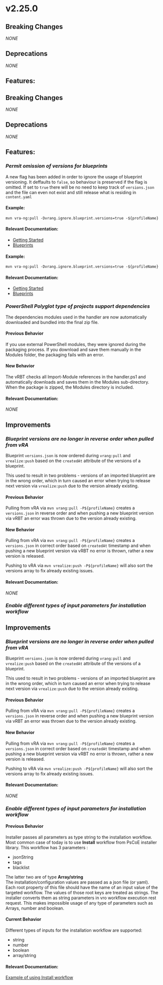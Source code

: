 # v2.25.0

## **Breaking Changes**
*NONE*

## Deprecations
*NONE*

## Features:


[//]: # (Used when working on a new release. Placed together with the Version.md)
[//]: # (Nothing here is optional. If a step must not be performed, it must be said so)
[//]: # (Do not fill the version, it will be done automatically)

## **Breaking Changes**
*NONE*

## Deprecations
*NONE*

## Features:

### *Permit omission of versions for blueprints*
A new flag has been added in order to ignore the usage of blueprint versioning. It deffaults to `false`, so behaviour
is preserved if the flag is omitted. If set to `true` there will be no need to keep track of `versions.json` and the
file can even not exist and still release what is residing in `content.yaml`

#### Example:
`mvn vra-ng:pull -Dvrang.ignore.blueprint.versions=true -${profileName}`

#### Relevant Documentation:
- [Getting Started](Components/Archetypes/vRA%208.x/General/Getting%20Started.md#configuring-m2settingsxml-to-work-with-vra-ng)
- [Blueprints](./Components/Archetypes/vRA%208.x/Components/Blueprints.md#ignoring-versions)


#### Example:
`mvn vra-ng:pull -Dvrang.ignore.blueprint.versions=true -${profileName}`

#### Relevant Documentation:
- [Getting Started](Components/Archetypes/vRA%208.x/General/Getting%20Started.md#configuring-m2settingsxml-to-work-with-vra-ng)
- [Blueprints](./Components/Archetypes/vRA%208.x/Components/Blueprints.md#ignoring-versions)

### *PowerShell Polyglot type of projects support dependencies*
The dependencies modules used in the handler are now automatically downloaded and bundled into the final
zip file.

#### Previous Behavior
If you use external PowerShell modules, they were ignored during the packaging process. If you download and save them
manually in the Modules folder, the packaging fails with an error.

#### New Behavior
The vRBT checks all Import-Module references in the handler.ps1 and automatically downloads and saves them in the
Modules sub-directory. When the package is zipped, the Modules directory is included.

#### Relevant Documentation:
*NONE*

## Improvements

### *Blueprint versions are no longer in reverse order when pulled from vRA*
Blueprint `versions.json` is now ordered during `vrang:pull` and `vrealize:push` based on the `createdAt` attribute of
the versions of a blueprint.

This used to result in two problems - versions of an imported blueprint are in the wrong order,
which in turn caused an error when trying to release next version via `vrealize:push` due to the version already existing.

#### Previous Behavior
Pulling from vRA via `mvn vrang:pull -P${profileName}` creates a `versions.json` in reverse order and when pushing a new
blueprint version via vRBT an error was thrown due to the version already existing.

#### New Behavior
Pulling from vRA via `mvn vrang:pull -P${profileName}` creates a `versions.json` in correct order based on `createdAt`
timestamp and when pushing a new blueprint version via vRBT no error is thrown, rather a new version is released.

Pushing to vRA via `mvn vrealize:push -P${profileName}` will also sort the versions array to fix already existing issues.

#### Relevant Documentation:
*NONE*

### *Enable different types of input parameters for installation workflow*


## Improvements

### *Blueprint versions are no longer in reverse order when pulled from vRA*
Blueprint `versions.json` is now ordered during `vrang:pull` and `vrealize:push` based on the `createdAt` attribute of
the versions of a blueprint.

This used to result in two problems - versions of an imported blueprint are in the wrong order,
which in turn caused an error when trying to release next version via `vrealize:push` due to the version already existing.

#### Previous Behavior
Pulling from vRA via `mvn vrang:pull -P${profileName}` creates a `versions.json` in reverse order and when pushing a new
blueprint version via vRBT an error was thrown due to the version already existing.

#### New Behavior
Pulling from vRA via `mvn vrang:pull -P${profileName}` creates a `versions.json` in correct order based on `createdAt`
timestamp and when pushing a new blueprint version via vRBT no error is thrown, rather a new version is released.

Pushing to vRA via `mvn vrealize:push -P${profileName}` will also sort the versions array to fix already existing issues.

#### Relevant Documentation:
*NONE*

### *Enable different types of input parameters for installation workflow*

#### Previous Behavior
Installer passes all parameters as type string to the installation workflow.
Most common case of today is to use **Install** workflow from PsCoE installer library.
This workflow has 3 parameters :
* jsonString
* tags
* blacklist


The latter two are of type **Array/string**    
The installation/configuration values are passed as a json file (or yaml). Each root property of this file should have the name of an input value of the targeted workflow.
The values of those root keys are treated as strings. The installer converts them as string parameters in vro workflow execution rest request.
This makes impossible usage of any type of parameters such as Arrays, number and boolean.


#### Current Behavior
Different types of inputs for the installation workflow are supported:
* string
* number
* boolean
* array/string


#### Relevant Documentation:
[Example of using Install workflow](./Components/Local/Installer/Components/Install%20Workflow.md)
